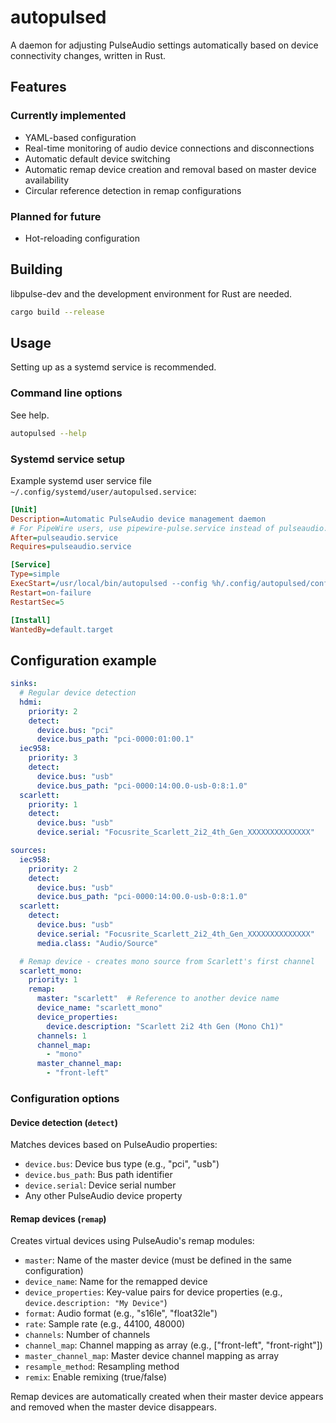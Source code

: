 # autopulsed

A daemon for adjusting PulseAudio settings automatically based on device connectivity changes, written in Rust.

## Features

### Currently implemented

- YAML-based configuration
- Real-time monitoring of audio device connections and disconnections
- Automatic default device switching
- Automatic remap device creation and removal based on master device availability
- Circular reference detection in remap configurations

### Planned for future

- Hot-reloading configuration

## Building

libpulse-dev and the development environment for Rust are needed.

```bash
cargo build --release
```

## Usage

Setting up as a systemd service is recommended.

### Command line options

See help.

```bash
autopulsed --help
```

### Systemd service setup

Example systemd user service file `~/.config/systemd/user/autopulsed.service`:

```ini
[Unit]
Description=Automatic PulseAudio device management daemon
# For PipeWire users, use pipewire-pulse.service instead of pulseaudio.service
After=pulseaudio.service
Requires=pulseaudio.service

[Service]
Type=simple
ExecStart=/usr/local/bin/autopulsed --config %h/.config/autopulsed/config.yml
Restart=on-failure
RestartSec=5

[Install]
WantedBy=default.target
```

## Configuration example

```yaml
sinks:
  # Regular device detection
  hdmi:
    priority: 2
    detect:
      device.bus: "pci"
      device.bus_path: "pci-0000:01:00.1"
  iec958:
    priority: 3
    detect:
      device.bus: "usb"
      device.bus_path: "pci-0000:14:00.0-usb-0:8:1.0"
  scarlett:
    priority: 1
    detect:
      device.bus: "usb"
      device.serial: "Focusrite_Scarlett_2i2_4th_Gen_XXXXXXXXXXXXXX"

sources:
  iec958:
    priority: 2
    detect:
      device.bus: "usb"
      device.bus_path: "pci-0000:14:00.0-usb-0:8:1.0"
  scarlett:
    detect:
      device.bus: "usb"
      device.serial: "Focusrite_Scarlett_2i2_4th_Gen_XXXXXXXXXXXXXX"
      media.class: "Audio/Source"

  # Remap device - creates mono source from Scarlett's first channel
  scarlett_mono:
    priority: 1
    remap:
      master: "scarlett"  # Reference to another device name
      device_name: "scarlett_mono"
      device_properties:
        device.description: "Scarlett 2i2 4th Gen (Mono Ch1)"
      channels: 1
      channel_map:
        - "mono"
      master_channel_map:
        - "front-left"
```

### Configuration options

#### Device detection (`detect`)
Matches devices based on PulseAudio properties:
- `device.bus`: Device bus type (e.g., "pci", "usb")
- `device.bus_path`: Bus path identifier
- `device.serial`: Device serial number
- Any other PulseAudio device property

#### Remap devices (`remap`)
Creates virtual devices using PulseAudio's remap modules:
- `master`: Name of the master device (must be defined in the same configuration)
- `device_name`: Name for the remapped device
- `device_properties`: Key-value pairs for device properties (e.g., `device.description: "My Device"`)
- `format`: Audio format (e.g., "s16le", "float32le")
- `rate`: Sample rate (e.g., 44100, 48000)
- `channels`: Number of channels
- `channel_map`: Channel mapping as array (e.g., ["front-left", "front-right"])
- `master_channel_map`: Master device channel mapping as array
- `resample_method`: Resampling method
- `remix`: Enable remixing (true/false)

Remap devices are automatically created when their master device appears and removed when the master device disappears.
